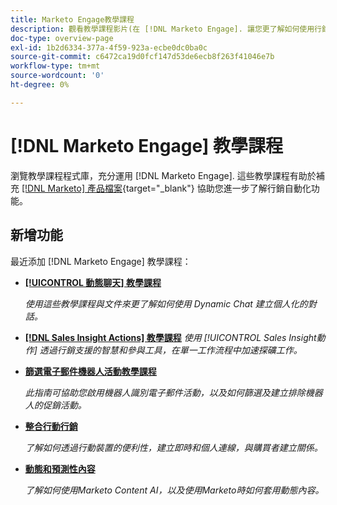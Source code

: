 ```yaml
---
title: Marketo Engage教學課程
description: 觀看教學課程影片(在 [!DNL Marketo Engage]. 讓您更了解如何使用行銷自動化功能等。
doc-type: overview-page
exl-id: 1b2d6334-377a-4f59-923a-ecbe0dc0ba0c
source-git-commit: c6472ca19d0fcf147d53de6ecb8f263f41046e7b
workflow-type: tm+mt
source-wordcount: '0'
ht-degree: 0%

---
```


# [!DNL Marketo Engage] 教學課程

瀏覽教學課程程式庫，充分運用 [!DNL Marketo Engage]. 這些教學課程有助於補充 [[!DNL Marketo] 產品檔案](https://experienceleague.adobe.com/docs/marketo/using/home.html){target="_blank"} 協助您進一步了解行銷自動化功能。

<div id="whats-new-section">

## 新增功能

最近添加 [!DNL Marketo Engage] 教學課程：

* **[[!UICONTROL 動態聊天]  教學課程](dynamic-chat/dynamic-chat-overview.md)**

   _使用這些教學課程與文件來更了解如何使用 Dynamic Chat 建立個人化的對話。_

* **[[!DNL Sales Insight Actions] 教學課程](/help/sales-insight-actions/overview.md)**
   _使用 [!UICONTROL Sales Insight動作] 透過行銷支援的智慧和參與工具，在單一工作流程中加速探礦工作。_

* **[篩選電子郵件機器人活動教學課程](filtering-email-bot-activities/setup.md)**

   _此指南可協助您啟用機器人識別電子郵件活動，以及如何篩選及建立排除機器人的促銷活動。_

* **[整合行動行銷](cross-channel-marketing/mobile-marketing-learn.md)**

   _了解如何透過行動裝置的便利性，建立即時和個人連線，與購買者建立關係。_

* **[動態和預測性內容](email-marketing/dynamic-and-predictive-content-learn.md)**

   _了解如何使用Marketo Content AI，以及使用Marketo時如何套用動態內容。_

</div>
<div id="recs-overview-body-1"></div>
<div id="recs-overview-body-2"></div>
<div id="recs-overview-body-3"></div>
<div id="recs-overview-body-4"></div>
<div id="recs-overview-body-5"></div>
<div id="recs-overview-body-6"></div>
